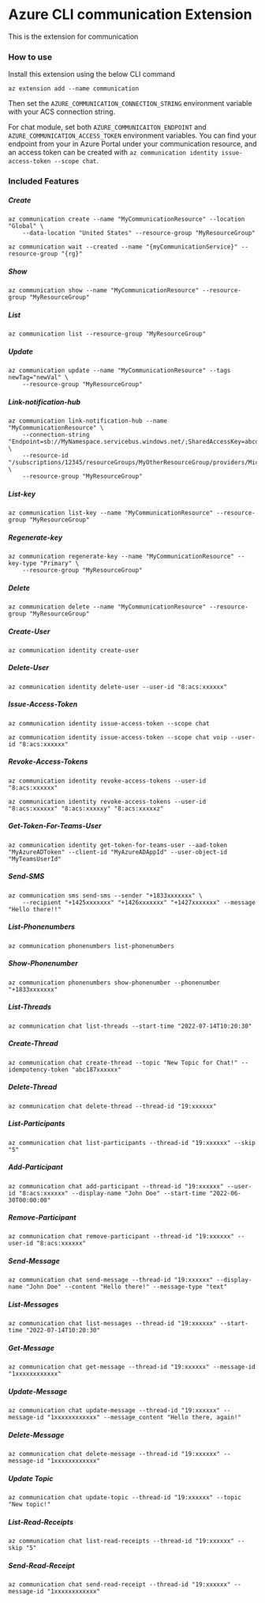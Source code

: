 # Azure CLI communication Extension #
This is the extension for communication

### How to use ###
Install this extension using the below CLI command
```
az extension add --name communication
```

Then set the `AZURE_COMMUNICATION_CONNECTION_STRING` environment variable with your ACS connection string.

For chat module, set both `AZURE_COMMUNICAITON_ENDPOINT` and `AZURE_COMMUNICATION_ACCESS_TOKEN` environment variables.
You can find your endpoint from your in Azure Portal under your communication resource, and an access token can be created with 
```az communication identity issue-access-token --scope chat```.

### Included Features ###

##### Create #####
```
az communication create --name "MyCommunicationResource" --location "Global" \
    --data-location "United States" --resource-group "MyResourceGroup"

az communication wait --created --name "{myCommunicationService}" --resource-group "{rg}"
```
##### Show #####
```
az communication show --name "MyCommunicationResource" --resource-group "MyResourceGroup"
```
##### List #####
```
az communication list --resource-group "MyResourceGroup"
```
##### Update #####
```
az communication update --name "MyCommunicationResource" --tags newTag="newVal" \
    --resource-group "MyResourceGroup"
```
##### Link-notification-hub #####
```
az communication link-notification-hub --name "MyCommunicationResource" \
    --connection-string "Endpoint=sb://MyNamespace.servicebus.windows.net/;SharedAccessKey=abcd1234" \
    --resource-id "/subscriptions/12345/resourceGroups/MyOtherResourceGroup/providers/Microsoft.NotificationHubs/namespaces/MyNamespace/notificationHubs/MyHub" \
    --resource-group "MyResourceGroup"
```
##### List-key #####
```
az communication list-key --name "MyCommunicationResource" --resource-group "MyResourceGroup"
```
##### Regenerate-key #####
```
az communication regenerate-key --name "MyCommunicationResource" --key-type "Primary" \
    --resource-group "MyResourceGroup"
```
##### Delete #####
```
az communication delete --name "MyCommunicationResource" --resource-group "MyResourceGroup"
```
##### Create-User #####
```
az communication identity create-user
```
##### Delete-User #####
```
az communication identity delete-user --user-id "8:acs:xxxxxx"
```
##### Issue-Access-Token #####
```
az communication identity issue-access-token --scope chat

az communication identity issue-access-token --scope chat voip --user-id "8:acs:xxxxxx"
```
##### Revoke-Access-Tokens #####
```
az communication identity revoke-access-tokens --user-id "8:acs:xxxxxx"

az communication identity revoke-access-tokens --user-id "8:acs:xxxxxx" "8:acs:xxxxxy" "8:acs:xxxxxz"
```
##### Get-Token-For-Teams-User #####
```
az communication identity get-token-for-teams-user --aad-token "MyAzureADToken" --client-id "MyAzureADAppId" --user-object-id "MyTeamsUserId"
```
##### Send-SMS #####
```
az communication sms send-sms --sender "+1833xxxxxxx" \
    --recipient "+1425xxxxxxx" "+1426xxxxxxx" "+1427xxxxxxx" --message "Hello there!!"
```
##### List-Phonenumbers #####
```
az communication phonenumbers list-phonenumbers
```
##### Show-Phonenumber #####
```
az communication phonenumbers show-phonenumber --phonenumber "+1833xxxxxxx"
```
##### List-Threads #####
```
az communication chat list-threads --start-time "2022-07-14T10:20:30"
```
##### Create-Thread #####
```
az communication chat create-thread --topic "New Topic for Chat!" --idempotency-token "abc187xxxxxx"
```
##### Delete-Thread #####
```
az communication chat delete-thread --thread-id "19:xxxxxx"
```
##### List-Participants #####
```
az communication chat list-participants --thread-id "19:xxxxxx" --skip "5"
```
##### Add-Participant #####
```
az communication chat add-participant --thread-id "19:xxxxxx" --user-id "8:acs:xxxxxx" --display-name "John Doe" --start-time "2022-06-30T00:00:00"
```
##### Remove-Participant #####
```
az communication chat remove-participant --thread-id "19:xxxxxx" --user-id "8:acs:xxxxxx" 
```
##### Send-Message #####
```
az communication chat send-message --thread-id "19:xxxxxx" --display-name "John Doe" --content "Hello there!" --message-type "text"
```
##### List-Messages #####
```
az communication chat list-messages --thread-id "19:xxxxxx" --start-time "2022-07-14T10:20:30"
```
##### Get-Message #####
```
az communication chat get-message --thread-id "19:xxxxxx" --message-id "1xxxxxxxxxxxx"
```
##### Update-Message #####
```
az communication chat update-message --thread-id "19:xxxxxx" --message-id "1xxxxxxxxxxxx" --message_content "Hello there, again!"
```
##### Delete-Message #####
```
az communication chat delete-message --thread-id "19:xxxxxx" --message-id "1xxxxxxxxxxxx"
```
##### Update Topic #####
```
az communication chat update-topic --thread-id "19:xxxxxx" --topic "New topic!"
```
##### List-Read-Receipts #####
```
az communication chat list-read-receipts --thread-id "19:xxxxxx" --skip "5"
```
##### Send-Read-Receipt #####
```
az communication chat send-read-receipt --thread-id "19:xxxxxx" --message-id "1xxxxxxxxxxxx"
```
